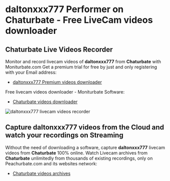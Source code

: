 # daltonxxx777 Performer on Chaturbate - Free LiveCam videos downloader

## Chaturbate Live Videos Recorder

Monitor and record livecam videos of **daltonxxx777** from **Chaturbate** with Moniturbate.com
Get a premium trial for free by just and only registering with your Email address:
* [daltonxxx777 Premium videos downloader](https://moniturbate.com/request-demo-licence-key.html)

Free livecam videos downloader - Moniturbate Software:
* [Chaturbate videos downloader](https://moniturbate.com/moniturbate-download-software.html)

![daltonxxx777 livecam videos recorder](https://peachurnet.com/templates/moniturbate-software.png)


## Capture daltonxxx777 videos from the Cloud and watch your recordings on Streaming

Without the need of downloading a software, capture **daltonxxx777** livecam videos from **Chaturbate** 100% online.
Watch Livecam archives from **Chaturbate** unlimitedly from thousands of existing recordings, only on Peachurbate.com and its websites network:
* [Chaturbate videos archives](https://peachurnet.com/)